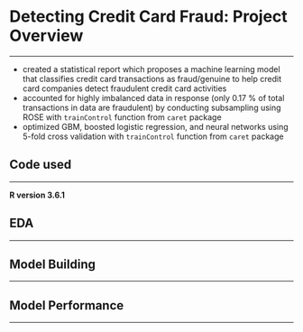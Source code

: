 # Detecting Credit Card Fraud: Project Overview

----

- created a statistical report which proposes a machine learning model that classifies credit card transactions as fraud/genuine to help credit card companies detect fraudulent credit card activities
- accounted for highly imbalanced data in response (only 0.17 % of total transactions in data are fraudulent) by conducting subsampling using ROSE with `trainControl` function from `caret` package
- optimized GBM, boosted logistic regression, and neural networks using 5-fold cross validation with `trainControl` function from `caret` package


## Code used

----

**R version 3.6.1**


## EDA

---


## Model Building

---


## Model Performance

---

